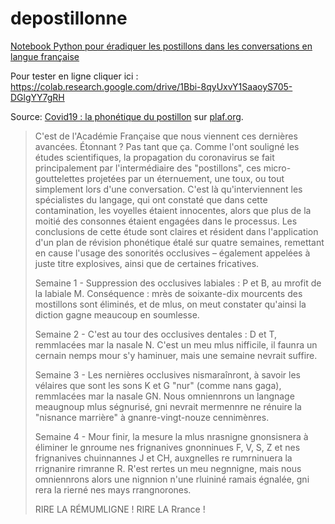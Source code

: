 # depostillonne
[Notebook Python pour éradiquer les postillons dans les conversations en langue française](https://github.com/sgascoin/depostillonne/blob/master/depostillonne.ipynb)

Pour tester en ligne cliquer ici : https://colab.research.google.com/drive/1Bbi-8qyUxvY1SaaoyS705-DGlgYY7gRH

Source: [Covid19 : la phonétique du postillon](https://www.plaf.org/articles/la_phonetique_du_postillon/) sur [plaf.org](plaf.org).

> C'est de l'Académie Française que nous viennent ces dernières avancées. Étonnant ? Pas tant que ça. Comme l'ont souligné les études scientifiques, la propagation du coronavirus se fait principalement par l'intermédiaire des "postillons", ces micro-gouttelettes projetées par un éternuement, une toux, ou tout simplement lors d'une conversation. C'est là qu'interviennent les spécialistes du langage, qui ont constaté que dans cette contamination, les voyelles étaient innocentes, alors que plus de la moitié des consonnes étaient engagées dans le processus. Les  conclusions  de  cette  étude  sont  claires  et  résident  dans  l'application  d'un  plan  de  révision phonétique  étalé  sur  quatre  semaines,  remettant  en cause  l'usage  des  sonorités occlusives  – également appelées à juste titre explosives, ainsi que de certaines fricatives. 
> 
> Semaine 1 - Suppression des occlusives labiales : P et B, au mrofit de la labiale M. Conséquence : mrès de soixante-dix mourcents des mostillons sont éliminés, et de mlus, on meut constater qu'ainsi la diction gagne meaucoup en soumlesse.
> 
> Semaine 2 - C'est au tour des occlusives dentales : D et T, remmlacées mar la nasale N. C'est un meu mlus nifficile, il faunra un cernain nemps mour s'y haminuer, mais une semaine nevrait suffire.
> 
> Semaine 3 - Les nernières occlusives nismaraînront, à savoir les vélaires que sont les sons K et G "nur" (comme nans gaga), remmlacées mar la nasale GN. Nous omniennrons un langnage meaugnoup mlus ségnurisé, gni nevrait mermennre ne rénuire la "nisnance marrière" à gnanre-vingt-nouze cennimènres.
> 
> Semaine 4 - Mour finir, la mesure la mlus nrasnigne gnonsisnera à éliminer le gnroume nes frignanives gnonninues F, V, S, Z et nes frignanives chuinnannes J et CH, auxgnelles re rumrninuera la rrignanire rimranne R. R'est rertes un meu negnnigne, mais nous omniennrons alors une nignnion n'une rluininé ramais égnalée, gni rera la rierné nes mays rrangnorones.
> 
> RIRE LA RÉMUMLIGNE !
> RIRE LA Rrance !
